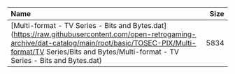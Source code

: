 |Name|Size|
|:---|---:|
|[Multi-format - TV Series - Bits and Bytes.dat](https://raw.githubusercontent.com/open-retrogaming-archive/dat-catalog/main/root/basic/TOSEC-PIX/Multi-format/TV Series/Bits and Bytes/Multi-format - TV Series - Bits and Bytes.dat)|5834|
